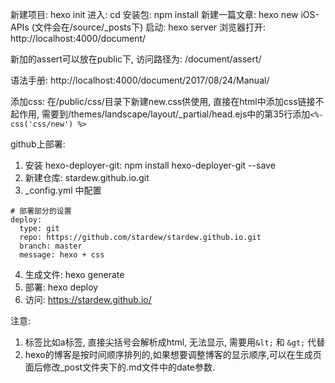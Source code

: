 新建项目: hexo init <folder>
进入: cd <folder>
安装包: npm install
新建一篇文章: hexo new iOS-APIs (文件会在/source/_posts下)
启动: hexo server
浏览器打开: http://localhost:4000/document/

新加的assert可以放在public下, 访问路径为: /document/assert/

语法手册: http://localhost:4000/document/2017/08/24/Manual/

添加css: 在/public/css/目录下新建new.css供使用, 直接在html中添加css链接不起作用, 需要到/themes/landscape/layout/_partial/head.ejs中的第35行添加```<%-
 css('css/new') %>```


github上部署:
1. 安装 hexo-deployer-git: npm install hexo-deployer-git --save
2. 新建仓库: stardew.github.io.git
3. _config.yml 中配置
  ```
  # 部署部分的设置
  deploy:
    type: git
    repo: https://github.com/stardew/stardew.github.io.git
    branch: master
    message: hexo + css
  ```
4. 生成文件: hexo generate
5. 部署: hexo deploy
6. 访问: https://stardew.github.io/

注意:
1. 标签比如a标签, 直接尖括号会解析成html, 无法显示, 需要用`&lt;` 和 `&gt;` 代替
2. hexo的博客是按时间顺序排列的,如果想要调整博客的显示顺序,可以在生成页面后修改_post文件夹下的.md文件中的date参数.